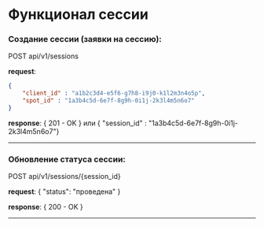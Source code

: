 ﻿# Функционал сессии

### Создание сессии (заявки на сессию):

POST api/v1/sessions

**request**:
```json
{
    "client_id" : "a1b2c3d4-e5f6-g7h8-i9j0-k1l2m3n4o5p",
    "spot_id" : "1a3b4c5d-6e7f-8g9h-0i1j-2k3l4m5n6o7"
}
```

**response**: { 201 - OK } или { "session_id" : "1a3b4c5d-6e7f-8g9h-0i1j-2k3l4m5n6o7"}

---

### Обновление статуса сессии:

POST api/v1/sessions/{session_id}

**request**: { 
"status": "проведена"
}

**response**: { 200 - OK }

---


